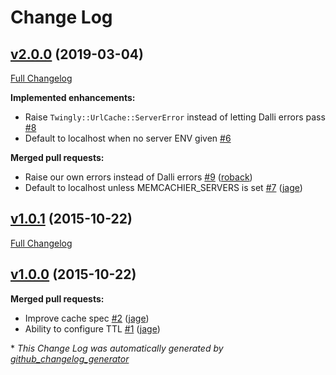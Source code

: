 # Change Log

## [v2.0.0](https://github.com/twingly/twingly-url_cache/tree/v2.0.0) (2019-03-04)
[Full Changelog](https://github.com/twingly/twingly-url_cache/compare/v1.0.1...v2.0.0)

**Implemented enhancements:**

- Raise `Twingly::UrlCache::ServerError` instead of letting Dalli errors pass [\#8](https://github.com/twingly/twingly-url_cache/issues/8)
- Default to localhost when no server ENV given [\#6](https://github.com/twingly/twingly-url_cache/issues/6)

**Merged pull requests:**

- Raise our own errors instead of Dalli errors [\#9](https://github.com/twingly/twingly-url_cache/pull/9) ([roback](https://github.com/roback))
- Default to localhost unless MEMCACHIER\_SERVERS is set [\#7](https://github.com/twingly/twingly-url_cache/pull/7) ([jage](https://github.com/jage))

## [v1.0.1](https://github.com/twingly/twingly-url_cache/tree/v1.0.1) (2015-10-22)
[Full Changelog](https://github.com/twingly/twingly-url_cache/compare/v1.0.0...v1.0.1)

## [v1.0.0](https://github.com/twingly/twingly-url_cache/tree/v1.0.0) (2015-10-22)
**Merged pull requests:**

- Improve cache spec [\#2](https://github.com/twingly/twingly-url_cache/pull/2) ([jage](https://github.com/jage))
- Ability to configure TTL [\#1](https://github.com/twingly/twingly-url_cache/pull/1) ([jage](https://github.com/jage))



\* *This Change Log was automatically generated by [github_changelog_generator](https://github.com/skywinder/Github-Changelog-Generator)*